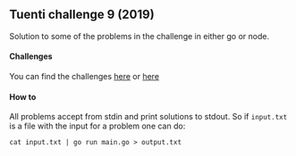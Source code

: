 ## Tuenti challenge 9 (2019)

Solution to some of the problems in the challenge in either go or node.

#### Challenges
You can find the challenges [here](https://contest.tuenti.net/Challenges) or [here](https://contest.tuenti.net/resources/2019/Question_1.html) 

#### How to

All problems accept from stdin and print solutions to stdout. So if `input.txt` is a 
file with the input for a problem one can do:

    cat input.txt | go run main.go > output.txt
    


